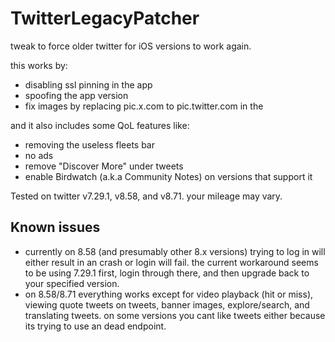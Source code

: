 # TwitterLegacyPatcher
tweak to force older twitter for iOS versions to work again.

this works by:
- disabling ssl pinning in the app
- spoofing the app version
- fix images by replacing pic.x.com to pic.twitter.com in the 

and it also includes some QoL features like:
- removing the useless fleets bar
- no ads
- remove "Discover More" under tweets
- enable Birdwatch (a.k.a Community Notes) on versions that support it

Tested on twitter v7.29.1, v8.58, and v8.71. your mileage may vary.

## Known issues
- currently on 8.58 (and presumably other 8.x versions) trying to log in will either result in an crash or login will fail. the current workaround seems to be using 7.29.1 first, login through there, and then upgrade back to your specified version.
- on 8.58/8.71 everything works except for video playback (hit or miss), viewing quote tweets on tweets, banner images, explore/search, and translating tweets. on some versions you cant like tweets either because its trying to use an dead endpoint.
